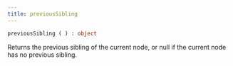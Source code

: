 ```yaml
---
title: previousSibling
---
```


```php
previousSibling ( ) : object
```

Returns the previous sibling of the current node, or null if the current node has no previous sibling.